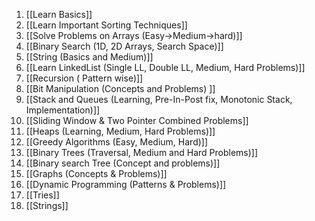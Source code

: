 
1. [[Learn Basics]]
2. [[Learn Important Sorting Techniques]]
3. [[Solve Problems on Arrays (Easy->Medium->hard)]]
4. [[Binary Search (1D, 2D Arrays, Search Space)]]
5. [[String (Basics and Medium)]]
6. [[Learn LinkedList (Single LL, Double LL, Medium, Hard Problems)]]
7. [[Recursion ( Pattern wise)]]
8. [[Bit Manipulation (Concepts and Problems) ]]
9. [[Stack and Queues (Learning, Pre-In-Post fix, Monotonic Stack, Implementation)]]
10. [[Sliding Window & Two Pointer Combined Problems]]
11. [[Heaps (Learning, Medium, Hard Problems)]]
12. [[Greedy Algorithms (Easy, Medium, Hard)]]
13. [[Binary Trees (Traversal, Medium and Hard Problems)]]
14. [[Binary search Tree (Concept and problems)]]
15. [[Graphs (Concepts & Problems)]]
16. [[Dynamic Programming (Patterns & Problems)]]
17. [[Tries]]
18. [[Strings]]
